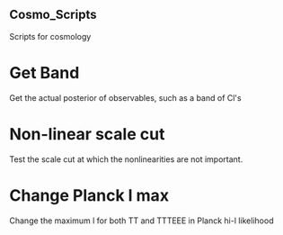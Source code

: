 ## Cosmo_Scripts
Scripts for cosmology



# Get Band

Get the actual posterior of observables, such as a band of Cl's

# Non-linear scale cut


Test the scale cut at which the nonlinearities are not important.

# Change Planck l max

Change the maximum l for both TT and TTTEEE in Planck hi-l likelihood

